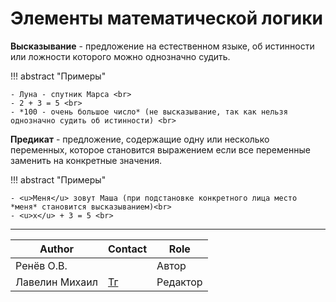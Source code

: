 # Элементы математической логики

**Высказывание** - предложение на естественном языке, об истинности или ложности которого можно однозначно судить.

!!! abstract "Примеры"

    - Луна - спутник Марса <br>
    - 2 + 3 = 5 <br>
    - *100 - очень большое число* (не высказывание, так как нельзя однозначно судить об истинности) <br>

**Предикат** - предложение, содержащие одну или несколько переменных, которое становится выражением если все переменные заменить на конкретные значения.

!!! abstract "Примеры"

    - <u>Меня</u> зовут Маша (при подстановке конкретного лица место *меня* становится высказыванием)<br>
    - <u>x</u> + 3 = 5 <br>

---
| Author         | Contact                       | Role     |
|----------------|-------------------------------|----------|
| Ренёв О.В.     |                               | Автор    |
| Лавелин Михаил | [Тг](https://t.me/mikhaillav) | Редактор |